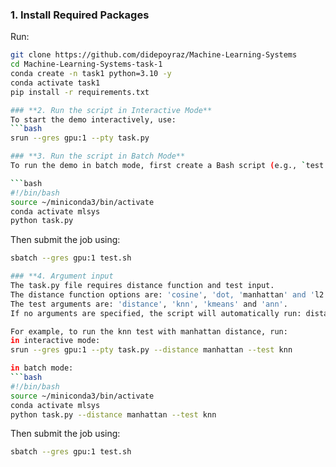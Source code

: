 ### **1. Install Required Packages**
Run:
```bash
git clone https://github.com/didepoyraz/Machine-Learning-Systems
cd Machine-Learning-Systems-task-1
conda create -n task1 python=3.10 -y
conda activate task1
pip install -r requirements.txt

### **2. Run the script in Interactive Mode**
To start the demo interactively, use:
```bash
srun --gres gpu:1 --pty task.py

### **3. Run the script in Batch Mode**
To run the demo in batch mode, first create a Bash script (e.g., `test.sh`) with the following content:

```bash
#!/bin/bash
source ~/miniconda3/bin/activate
conda activate mlsys
python task.py
```

Then submit the job using:
```bash
sbatch --gres gpu:1 test.sh

### **4. Argument input
The task.py file requires distance function and test input.
The distance function options are: 'cosine', 'dot, 'manhattan' and 'l2.
The test arguments are: 'distance', 'knn', 'kmeans' and 'ann'.
If no arguments are specified, the script will automatically run: distance: 'cosine' and test 'knn'.

For example, to run the knn test with manhattan distance, run:
in interactive mode:
srun --gres gpu:1 --pty task.py --distance manhattan --test knn

in batch mode:
```bash
#!/bin/bash
source ~/miniconda3/bin/activate
conda activate mlsys
python task.py --distance manhattan --test knn
```

Then submit the job using:
```bash
sbatch --gres gpu:1 test.sh

